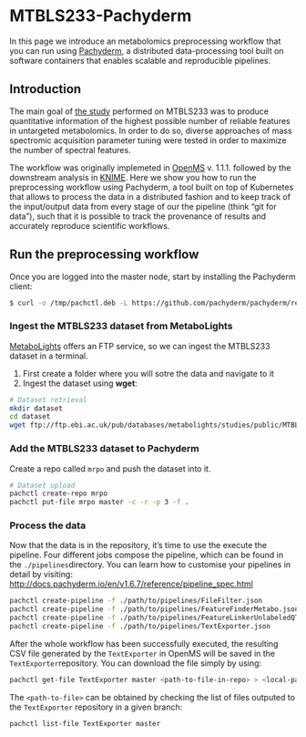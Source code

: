 # MTBLS233-Pachyderm
In this page we introduce an metabolomics preprocessing workflow that you can run using [Pachyderm](https://github.com/pachyderm/pachyderm), a distributed data-processing tool built on software containers that enables scalable and reproducible pipelines.

## Introduction
The main goal of [the study](http://www.sciencedirect.com/science/article/pii/S000326701630647X) performed on MTBLS233 was to produce quantitative information of the highest possible number of reliable features in untargeted metabolomics. In order to do so, diverse approaches of mass spectromic acquisition parameter tuning were tested in order to maximize the number of spectral features.

The workflow was originally implemeted in [OpenMS](https://www.openms.de/) v. 1.1.1. followed by the downstream analysis in [KNIME](https://www.knime.org/). Here we show you how to run the preprocessing workflow using Pachyderm, a tool built on top of Kubernetes that allows to process the data in a distributed fashion and to keep track of the input/output data from every stage of our the pipeline (think “git for data”), such that it is possible to track the provenance of results and accurately reproduce scientific workflows.

## Run the preprocessing workflow

Once you are logged into the master node, start by installing the Pachyderm client:

```bash
$ curl -o /tmp/pachctl.deb -L https://github.com/pachyderm/pachyderm/releases/download/v1.6.7/pachctl_1.6.7_amd64.deb && sudo dpkg -i /tmp/pachctl.deb
```

### Ingest the MTBLS233 dataset from MetaboLights

[MetaboLights](http://www.ebi.ac.uk/metabolights/) offers an FTP service, so we can ingest the MTBLS233 dataset in a terminal. 

1. First create a folder where you will sotre the data and navigate to it
2. Ingest the dataset using **wget**:

```bash
# Dataset retrieval
mkdir dataset
cd dataset
wget ftp://ftp.ebi.ac.uk/pub/databases/metabolights/studies/public/MTBLS233/00*alternate_pos_low_mr.mzML
```

### Add the MTBLS233 dataset to Pachyderm

Create a repo called `mrpo` and push the dataset into it. 

```bash
# Dataset upload 
pachctl create-repo mrpo
pachctl put-file mrpo master -c -r -p 3 -f . 
```

### Process the data

Now that the data is in the repository, it’s time to use the execute the pipeline. Four different jobs compose the pipeline, which can be found in the `./pipelines`directory. You can learn how to customise your pipelines in detail by visiting: http://docs.pachyderm.io/en/v1.6.7/reference/pipeline_spec.html

```bash
pachctl create-pipeline -f ./path/to/pipelines/FileFilter.json
pachctl create-pipeline -f ./path/to/pipelines/FeatureFinderMetabo.json
pachctl create-pipeline -f ./path/to/pipelines/FeatureLinkerUnlabeledQT.json
pachctl create-pipeline -f ./path/to/pipelines/TextExporter.json
```
After the whole workflow has been successfully executed, the resulting CSV file generated by the `TextExporter` in OpenMS will be saved in the `TextExporter`repository. You can download the file simply by using: 

```bash
pachctl get-file TextExporter master <path-to-file-in-repo> > <local-path-output>
```

The `<path-to-file>` can be obtained by checking the list of files outputed to the `TextExporter` repository in a given branch:
```bash
pachctl list-file TextExporter master
```
